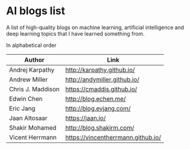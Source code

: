 # AI blogs list
A list of high-quality blogs on machine learning, artificial intelligence and deep learning topics that I have learned something from.

In alphabetical order

Author | Link
 --- | ---
Andrej Karpathy | http://karpathy.github.io/
Andrew Miller | http://andymiller.github.io/
Chris J. Maddison | https://cmaddis.github.io/
Edwin Chen | http://blog.echen.me/
Eric Jang | http://blog.evjang.com/
Jaan Altosaar | https://jaan.io/
Shakir Mohamed | http://blog.shakirm.com/
Vicent Herrmann | https://vincentherrmann.github.io/


